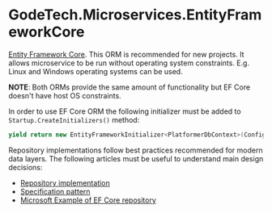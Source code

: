 # GodeTech.Microservices.EntityFrameworkCore

[Entity Framework Core](https://docs.microsoft.com/en-us/ef/core/). This ORM is recommended for new projects. It allows microservice to be run without operating system constraints. E.g. Linux and Windows operating systems can be used. 

**NOTE**: Both ORMs provide the same amount of functionality but EF Core doesn't have host OS constraints.

In order to use EF Core ORM the following initializer must be added to `Startup.CreateInitializers()` method:

```csharp
yield return new EntityFrameworkInitializer<PlatformerDbContext>(Configuration);
```

Repository implementations follow best practices recommended for modern data layers. The following articles must be useful to understand main design decisions:

* [Repository implementation](https://www.infoq.com/articles/repository-implementation-strategies)
* [Specification pattern](https://enterprisecraftsmanship.com/2016/02/08/specification-pattern-c-implementation/)
* [Microsoft Example of EF Core repository](https://github.com/dotnet-architecture/eShopOnWeb/blob/b864be9265545fa78ff8fb90a4824dfa7618e676/src/Infrastructure/Data/EfRepository.cs)
